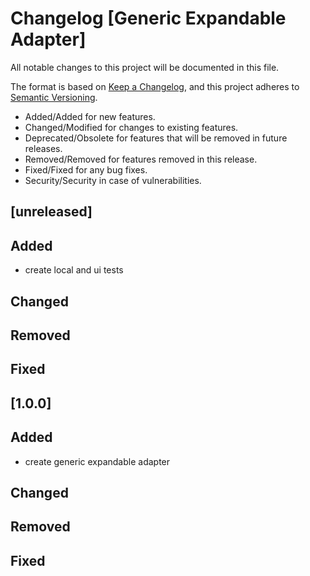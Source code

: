 # Changelog [Generic Expandable Adapter]
All notable changes to this project will be documented in this file.

The format is based on [Keep a Changelog](https://keepachangelog.com/en/1.0.0/),
and this project adheres to [Semantic Versioning](https://semver.org/spec/v2.0.0.html).

- Added/Added for new features.
- Changed/Modified for changes to existing features.
- Deprecated/Obsolete for features that will be removed in future releases.
- Removed/Removed for features removed in this release.
- Fixed/Fixed for any bug fixes.
- Security/Security in case of vulnerabilities.

## [unreleased]

## Added
- create local and ui tests

## Changed

## Removed

## Fixed

## [1.0.0]

## Added
- create generic expandable adapter

## Changed

## Removed

## Fixed